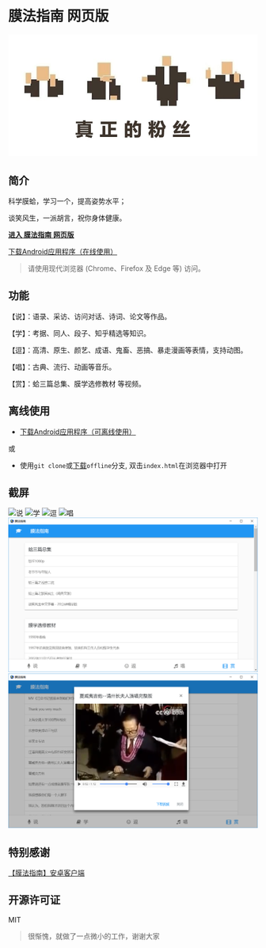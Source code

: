 # 膜法指南 网页版

![真正的粉丝](banner.png)

## 简介
科学膜蛤，学习一个，提高姿势水平；

谈笑风生，一派胡言，祝你身体健康。

**[进入 膜法指南 网页版](https://xmader.github.io/mogicians_manual/)**

[下载Android应用程序（在线使用）](https://github.com/Xmader/mogicians_manual/releases/)

> 请使用现代浏览器 (Chrome、Firefox 及 Edge 等) 访问。

## 功能
【说】：语录、采访、访问对话、诗词、论文等作品。

【学】：考据、同人、段子、知乎精选等知识。

【逗】：高清、原生、颜艺、成语、鬼畜、恶搞、暴走漫画等表情，支持动图。

【唱】：古典、流行、动画等音乐。

【赏】：蛤三篇总集、膜学选修教材 等视频。

## 离线使用

* [下载Android应用程序（可离线使用）](https://github.com/Xmader/mogicians_manual/releases/)

或

* 使用`git clone`或[下载](https://github.com/Xmader/mogicians_manual/archive/offline.zip)`offline`分支, 双击`index.html`在浏览器中打开

## 截屏
![说](说.PNG)
![学](学.PNG)
![逗](逗.PNG)
![唱](唱.PNG)
![赏](赏.PNG)
![赏-播放中](赏-播放中.PNG)

## 特别感谢

[【膜法指南】安卓客户端 ](https://github.com/naco-siren/mogicians_manual_public_release)

## 开源许可证

MIT

> 很惭愧，就做了一点微小的工作，谢谢大家

